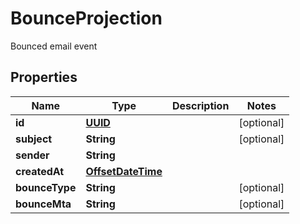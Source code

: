 

# BounceProjection

Bounced email event
## Properties

Name | Type | Description | Notes
------------ | ------------- | ------------- | -------------
**id** | [**UUID**](UUID) |  |  [optional]
**subject** | **String** |  |  [optional]
**sender** | **String** |  | 
**createdAt** | [**OffsetDateTime**](OffsetDateTime) |  | 
**bounceType** | **String** |  |  [optional]
**bounceMta** | **String** |  |  [optional]



